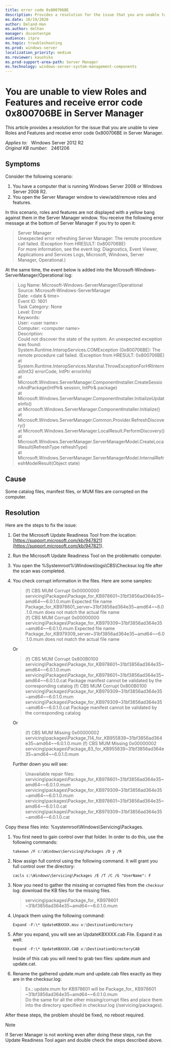 ```yaml
---
title: error code 0x800706BE 
description: Provides a resolution for the issue that you are unable to view Roles and Features and receive error code 0x800706BE in Server Manager.
ms.date: 10/19/2020
author: Deland-Han
ms.author: delhan 
manager: dscontentpm
audience: itpro
ms.topic: troubleshooting
ms.prod: windows-server
localization_priority: medium
ms.reviewer: kaushika
ms.prod-support-area-path: Server Manager
ms.technology: windows-server-system-management-components
---
```

# You are unable to view Roles and Features and receive error code 0x800706BE in Server Manager

This article provides a resolution for the issue that you are unable to view Roles and Features and receive error code 0x800706BE in Server Manager.

_Applies to:_ &nbsp; Windows Server 2012 R2  
_Original KB number:_ &nbsp; 2461206

## Symptoms

Consider the following scenario:  

1. You have a computer that is running Windows Server 2008 or Windows Server 2008 R2.
2. You open the Server Manager window to view/add/remove roles and features.  

In this scenario, roles and features are not displayed with a yellow bang against them in the Server Manager window. You receive the following error message at the bottom of Server Manager if you try to open it:  

>Server Manager  
Unexpected error refreshing Server Manager: The remote procedure call failed. (Exception from HRESULT: 0x800706BE)  
For more information, see the event log: Diagnostics, Event Viewer, Applications and Services Logs, Microsoft, Windows, Server Manager, Operational.)  

At the same time, the event below is added into the Microsoft-Windows-ServerManager/Operational log:  

>Log Name:      Microsoft-Windows-ServerManager/Operational  
Source:        Microsoft-Windows-ServerManager  
Date:          \<date & time>  
Event ID:      1601  
Task Category: None  
Level:         Error  
Keywords:  
User:          \<user name>  
Computer:      \<computer name>  
Description:  
Could not discover the state of the system. An unexpected exception was found:  
System.Runtime.InteropServices.COMException (0x800706BE): The remote procedure call failed. (Exception from HRESULT: 0x800706BE)  
   at System.Runtime.InteropServices.Marshal.ThrowExceptionForHRInternal(Int32 errorCode, IntPtr errorInfo)  
   at Microsoft.Windows.ServerManager.ComponentInstaller.CreateSessionAndPackage(IntPtr& session, IntPtr& package)  
   at Microsoft.Windows.ServerManager.ComponentInstaller.InitializeUpdateInfo()  
   at Microsoft.Windows.ServerManager.ComponentInstaller.Initialize()  
   at Microsoft.Windows.ServerManager.Common.Provider.RefreshDiscovery()  
   at Microsoft.Windows.ServerManager.LocalResult.PerformDiscovery()  
   at Microsoft.Windows.ServerManager.ServerManagerModel.CreateLocalResult(RefreshType refreshType)  
   at Microsoft.Windows.ServerManager.ServerManagerModel.InternalRefreshModelResult(Object state)  

## Cause

Some catalog files, manifest files, or MUM files are corrupted on the computer.

## Resolution

Here are the steps to fix the issue:  

1. Get the Microsoft Update Readiness Tool from the location: [https://support.microsoft.com/kb/947821](https://support.microsoft.com/kb/947821).  
2. Run the Microsoft Update Readiness Tool on the problematic computer.
3. You open the %Systemroot%\\Windows\\logs\\CBS\\Checksur.log file after the scan was completed.
4. You check corrupt information in the files. Here are some samples:  
    > (f) CBS MUM Corrupt 0x00000000 servicing\\Packages\\Package_for_KB978601~31bf3856ad364e35~amd64\~~6.0.1.0.mum  Expected file name Package_for_KB978601_server~31bf3856ad364e35~amd64\~~6.0.1.0.mum does not match the actual file name  
    (f) CBS MUM Corrupt 0x00000000 servicing\\Packages\\Package_for_KB979309~31bf3856ad364e35~amd64\~~6.0.1.0.mum  Expected file name Package_for_KB979309_server~31bf3856ad364e35~amd64\~~6.0.1.0.mum does not match the actual file name

    Or  

    > (f) CBS MUM Corrupt 0x800B0100  servicing\\Packages\\Package_for_KB978601~31bf3856ad364e35~amd64\~~6.0.1.0.mum   servicing\\Packages\\Package_for_KB978601~31bf3856ad364e35~amd64\~~6.0.1.0.cat Package   manifest cannot be validated by the corresponding catalog
    (f) CBS MUM Corrupt 0x800B0100   servicing\\Packages\\Package_for_KB979309~31bf3856ad364e35~amd64\~~6.0.1.0.mum  servicing\\Packages\\Package_for_KB979309~31bf3856ad364e35~amd64\~~6.0.1.0.cat Package  manifest cannot be validated by the corresponding catalog

    Or  
    > (f) CBS MUM Missing 0x00000002   servicing\\packages\\Package_114_for_KB955839~31bf3856ad364e35~amd64\~~6.0.1.0.mum
    (f) CBS MUM Missing 0x00000002   servicing\\packages\\Package_83_for_KB955839~31bf3856ad364e35~amd64\~~6.0.1.0.mum

    Further down you will see:  

    > Unavailable repair files:  
    servicing\\packages\\Package_for_KB978601~31bf3856ad364e35~amd64\~~6.0.1.0.mum  
    servicing\\packages\\Package_for_KB979309~31bf3856ad364e35~amd64\~~6.0.1.0.mum  
    servicing\\packages\\Package_for_KB978601~31bf3856ad364e35~amd64\~~6.0.1.0.cat  
    servicing\\packages\\Package_for_KB979309~31bf3856ad364e35~amd64\~~6.0.1.0.cat  

Copy these files into: %systemroot\\Windows\\Servicing\\Packages.  

1. You first need to gain control over that folder. In order to do this, use the following commands:

    ```console  
    takeown /F c:\Windows\Servicing\Packages /D y /R
    ```

2. Now assign full control using the following command. It will grant you full control over the directory:

    ```console  
    cacls c:\Windows\Servicing\Packages /E /T /C /G "UserName": F
    ```

3. Now you need to gather the missing or corrupted files from the `checksur` log:
download the KB files for the missing files.

    > servicing\\packages\\Package_for_ KB978601 ~31bf3856ad364e35~amd64~~6.0.1.0.mum

4. Unpack them using the following command:

    ```console  
    Expand -F:\* UpdateKBXXXX.msu x:\DestinationDirectory
    ```

5. After you expand, you will see an UpdateKBXXXX.cab File. Expand it as well:

    ```console  
    Expand -F:\* UpdateKBXXXX.CAB x:\DestinationDirectoryCAB
    ```

   Inside of this cab you will need to grab two files: update.mum and update.cat.  
6. Rename the gathered update.mum and update.cab files exactly as they are in the checksur.log:

    > Ex.: update.mum for KB978601 will be Package_for_ KB978601 ~31bf3856ad364e35~amd64~~6.0.1.0.mum  
    Do the same for all the other missing/corrupt files and place them into the directory specified in checksur.log (/servicing/packages).

After these steps, the problem should be fixed, no reboot required.

>[!Note]
>If Server Manager is not working even after doing these steps, run the Update Readiness Tool again and double check the steps described above.
